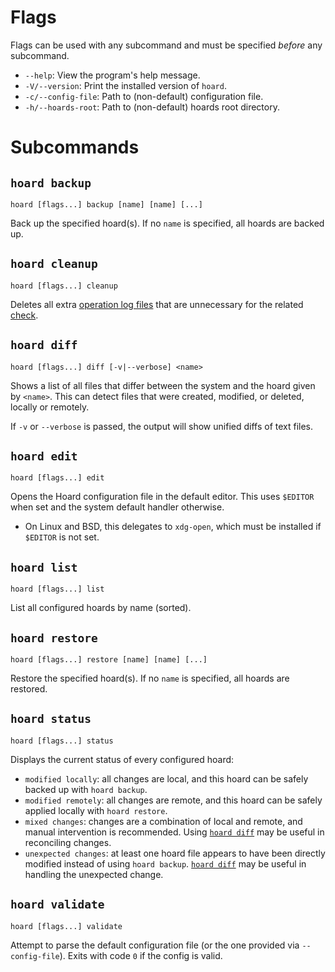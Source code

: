# Flags

Flags can be used with any subcommand and must be specified *before* any subcommand.

- `--help`: View the program's help message.
- `-V/--version`: Print the installed version of `hoard`.
- `-c/--config-file`: Path to (non-default) configuration file.
- `-h/--hoards-root`: Path to (non-default) hoards root directory.

# Subcommands

## `hoard backup`

```
hoard [flags...] backup [name] [name] [...]
``` 

Back up the specified hoard(s). If no `name` is specified, all hoards are backed up.

## `hoard cleanup`

```
hoard [flags...] cleanup
```

Deletes all extra [operation log files](../file-locations.md#history-files)
that are unnecessary for the related [check](./checks.md#remote-operations).

## `hoard diff`

```
hoard [flags...] diff [-v|--verbose] <name>
```

Shows a list of all files that differ between the system and the hoard given by `<name>`. This
can detect files that were created, modified, or deleted, locally or remotely.

If `-v` or `--verbose` is passed, the output will show unified diffs of text files.

## `hoard edit`

```
hoard [flags...] edit
```

Opens the Hoard configuration file in the default editor. This uses `$EDITOR` when set and
the system default handler otherwise.

- On Linux and BSD, this delegates to `xdg-open`, which must be installed if `$EDITOR` is not set.

## `hoard list`

```
hoard [flags...] list
```

List all configured hoards by name (sorted).

## `hoard restore`

```
hoard [flags...] restore [name] [name] [...]
```

Restore the specified hoard(s). If no `name` is specified, all hoards are restored.

## `hoard status`

```
hoard [flags...] status
```

Displays the current status of every configured hoard:

- `modified locally`: all changes are local, and this hoard can be safely backed up with
  `hoard backup`.
- `modified remotely`: all changes are remote, and this hoard can be safely applied locally
  with `hoard restore`.
- `mixed changes`: changes are a combination of local and remote, and manual intervention is
  recommended. Using [`hoard diff`](#hoard-diff) may be useful in reconciling changes.
- `unexpected changes`: at least one hoard file appears to have been directly modified instead
  of using `hoard backup`. [`hoard diff`](#hoard-diff) may be useful in handling the unexpected
  change.

## `hoard validate`

```
hoard [flags...] validate
```
Attempt to parse the default configuration file (or the one provided via `--config-file`).
Exits with code `0` if the config is valid.
